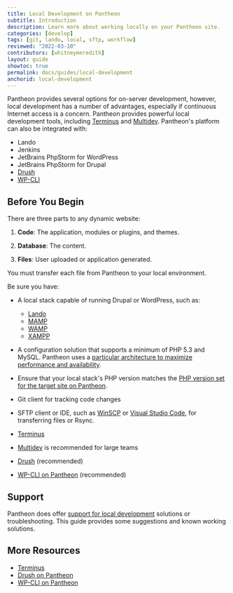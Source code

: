 ```yaml
---
title: Local Development on Pantheon
subtitle: Introduction
description: Learn more about working locally on your Pantheon site.
categories: [develop]
tags: [git, lando, local, sftp, workflow]
reviewed: "2022-03-10"
contributors: [whitneymeredith]
layout: guide
showtoc: true
permalink: docs/guides/local-development
anchorid: local-development
---
```


Pantheon provides several options for on-server development, however, local development has a number of advantages, especially if continuous Internet access is a concern. Pantheon provides powerful local development tools, including [Terminus](/terminus) and [Multidev](/guides/multidev). Pantheon's platform can also be integrated with:

- Lando
- Jenkins
- JetBrains PhpStorm for WordPress
- JetBrains PhpStorm for Drupal
- [Drush](/guides/drush)
- [WP-CLI](/guides/wp-cli)

## Before You Begin

There are three parts to any dynamic website:

1. **Code**: The application, modules or plugins, and themes.

1. **Database**: The content.

1. **Files**: User uploaded or application generated.

You must transfer each file from Pantheon to your local environment.

Be sure you have:

- A local stack capable of running Drupal or WordPress, such as:
    - [Lando](https://github.com/lando/lando)
    - [MAMP](https://www.mamp.info/en/)
    - [WAMP](http://www.wampserver.com/)
    - [XAMPP](https://www.apachefriends.org/index.html)

-  A configuration solution that supports a minimum of PHP 5.3 and MySQL. Pantheon uses a [particular architecture to maximize performance and availability](/application-containers).

- Ensure that your local stack's PHP version matches the [PHP version set for the target site on Pantheon](/guides/php/php-versions/#verify-current-php-versions).

- Git client for tracking code changes

- SFTP client or IDE, such as [WinSCP](/winscp) or [Visual Studio Code](/visual-studio-code), for transferring files or Rsync.

- [Terminus](/terminus)

- [Multidev](/guides/multidev) is recommended for large teams

- [Drush](/guides/drush) (recommended)

- [WP-CLI on Pantheon](/guides/wp-cli) (recommended)

## Support

Pantheon does offer [support for local development](/guides/support/#local-development) solutions or troubleshooting. This guide provides some suggestions and known working solutions.

## More Resources

- [Terminus](/terminus)
- [Drush on Pantheon](/guides/drush)
- [WP-CLI on Pantheon](/guides/wp-cli)
